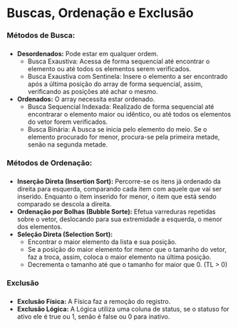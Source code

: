 # Buscas, Ordenação e Exclusão


### Métodos de Busca: <h3>
  - **Desordenados:** Pode estar em qualquer ordem.
    * Busca Exaustiva: Acessa de forma sequencial até encontrar o elemento ou até todos os elementos serem verificados.
    * Busca Exaustiva com Sentinela: Insere o elemento a ser encontrado após a última posição do array de forma sequencial, assim, verificando as posições até achar o mesmo.
  - **Ordenados:** O array necessita estar ordenado.
    * Busca Sequencial Indexada: Realizado de forma sequencial até encontrarar o elemento maior ou idêntico, ou até todos os elementos do vetor forem verificados.
    * Busca Binária: A busca se inicia pelo elemento do meio. Se o elemento procurado for menor, procura-se pela primeira metade, senão na segunda metade.

  
### Métodos de Ordenação: <h3>
  - **Inserção Direta (Insertion Sort):** Percorre-se os itens já ordenado da direita para esquerda, comparando cada item com aquele que vai ser inserido. Enquanto o item inserido for menor, o item que está sendo comparado se descola a direita.
  - **Ordenação por Bolhas (Bubble Sorte):** Efetua varreduras repetidas sobre o vetor, deslocando para sua extremidade a esquerda, o menor dos elementos.
  - **Seleção Direta (Selection Sort):**
    * Encontrar o maior elemento da lista e sua posição.
    * Se a posição do maior elemento for menor que o tamanho do vetor, faz a troca, assim, coloca o maior elemento na última posição.
    * Decrementa o tamanho até que o tamanho for maior que 0. (TL > 0)
  
### Exclusão <h3>
  * **Exclusão Física:** A Física faz a remoção do registro.
  * **Exclusão Lógica:** A Lógica utiliza uma coluna de status, se o statuso for ativo ele é true ou 1, senão é false ou 0 para inativo.
